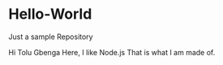 # Hello-World
Just a sample Repository

Hi Tolu
Gbenga Here, I like Node.js
That is what I am made of.

